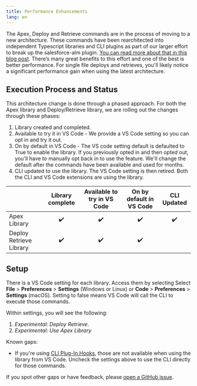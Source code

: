 ```yaml
---
title: Performance Enhancements
lang: en
---
```


The Apex, Deploy and Retrieve commands are in the process of moving to a new architecture. These commands have been rearchitected into independent Typescript libraries and CLI plugins as part of our larger effort to break up the salesforce-alm plugin.  [You can read more about that in this blog post](https://developer.salesforce.com/blogs/2021/02/open-sourcing-salesforce-cli-update-feb-2021.html). There’s many great benefits to this effort and one of the best is better performance. For single file deploys and retrieves, you'll likely notice a significant performance gain when using the latest architecture.

## Execution Process and Status

This architecture change is done through a phased approach.  For both the Apex library and Deploy/Retrieve library, we are rolling out the changes through these phases:

1. Library created and completed.
2. Available to try it in VS Code - We provide a VS Code setting so you can opt in and try it out. 
3. On by default in VS Code - The VS code setting default is defaulted to True to enable the library. If you previously opted in and then opted out, you'll have to manually opt back in to use the feature.  We'll change the default after the commands have been available and used for months.
4. CLI updated to use the library.  The VS Code setting is then retired.  Both the CLI and VS Code extensions are using the library.





|                         | Library complete	| Available to try in VS Code	| On by default in VS Code	| CLI Updated  |
|-------------------------|:-----------------:|:---------------------------:|:-------------------------:|:------------:|
| Apex Library	          |        ✔️          |               ✔️             |             ✔️             |       ✔️        |
| Deploy Retrieve Library |        ✔️          |               ✔️             |             ✔️              |              |
	

## Setup

There is a VS Code setting for each library.  Access them by selecting Select **File** > **Preferences** > **Settings** (Windows or Linux) or **Code** > **Preferences** > **Settings** (macOS).  Setting to false means VS Code will call the CLI to execute those commands. 

Within settings, you will see the following:

1. *Experimental: Deploy Retrieve*.
2. *Experimental: Use Apex Library*

Known gaps:
- If you're using [CLI Plug-In Hooks](https://developer.salesforce.com/docs/atlas.en-us.sfdx_cli_plugins.meta/sfdx_cli_plugins/cli_plugins_customize_hooks.htm), those are not available when using the library from VS Code.  Uncheck the settings above to use the CLI directly for those commands.

If you spot other gaps or have feedback, please [open a GitHub issue](https://github.com/forcedotcom/salesforcedx-vscode/issues/new/choose).
